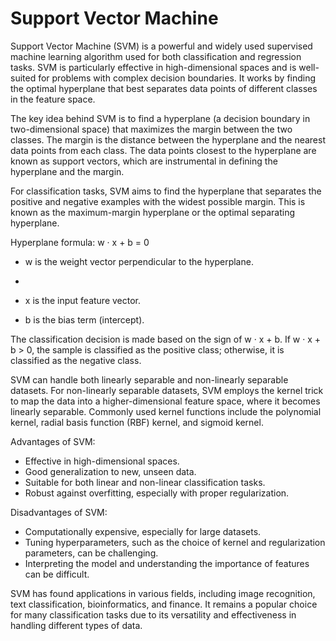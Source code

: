 # Support Vector Machine

Support Vector Machine (SVM) is a powerful and widely used supervised machine learning algorithm used for both classification and regression tasks. SVM is particularly effective in high-dimensional spaces and is well-suited for problems with complex decision boundaries. It works by finding the optimal hyperplane that best separates data points of different classes in the feature space.

The key idea behind SVM is to find a hyperplane (a decision boundary in two-dimensional space) that maximizes the margin between the two classes. The margin is the distance between the hyperplane and the nearest data points from each class. The data points closest to the hyperplane are known as support vectors, which are instrumental in defining the hyperplane and the margin.

For classification tasks, SVM aims to find the hyperplane that separates the positive and negative examples with the widest possible margin. This is known as the maximum-margin hyperplane or the optimal separating hyperplane.

Hyperplane formula: w · x + b = 0

* w is the weight vector perpendicular to the hyperplane.
*
* x is the input feature vector.

* b is the bias term (intercept).

The classification decision is made based on the sign of w · x + b. If w · x + b > 0, the sample is classified as the positive class; otherwise, it is classified as the negative class.

SVM can handle both linearly separable and non-linearly separable datasets. For non-linearly separable datasets, SVM employs the kernel trick to map the data into a higher-dimensional feature space, where it becomes linearly separable. Commonly used kernel functions include the polynomial kernel, radial basis function (RBF) kernel, and sigmoid kernel.

Advantages of SVM:

* Effective in high-dimensional spaces.
* Good generalization to new, unseen data.
* Suitable for both linear and non-linear classification tasks.
* Robust against overfitting, especially with proper regularization.

Disadvantages of SVM:

* Computationally expensive, especially for large datasets.
* Tuning hyperparameters, such as the choice of kernel and regularization parameters, can be challenging.
* Interpreting the model and understanding the importance of features can be difficult.

SVM has found applications in various fields, including image recognition, text classification, bioinformatics, and finance. It remains a popular choice for many classification tasks due to its versatility and effectiveness in handling different types of data.